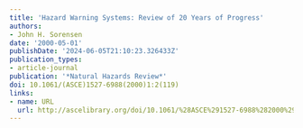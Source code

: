 ```yaml
---
title: 'Hazard Warning Systems: Review of 20 Years of Progress'
authors:
- John H. Sorensen
date: '2000-05-01'
publishDate: '2024-06-05T21:10:23.326433Z'
publication_types:
- article-journal
publication: '*Natural Hazards Review*'
doi: 10.1061/(ASCE)1527-6988(2000)1:2(119)
links:
- name: URL
  url: http://ascelibrary.org/doi/10.1061/%28ASCE%291527-6988%282000%291%3A2%28119%29
---
```

